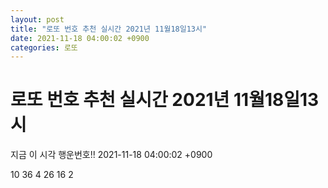 ```yaml
---
layout: post
title: "로또 번호 추천 실시간 2021년 11월18일13시"
date: 2021-11-18 04:00:02 +0900
categories: 로또
---
```


# 로또 번호 추천 실시간 2021년 11월18일13시

지금 이 시각 행운번호!! 2021-11-18 04:00:02 +0900

 10  36  4  26  16  2 

